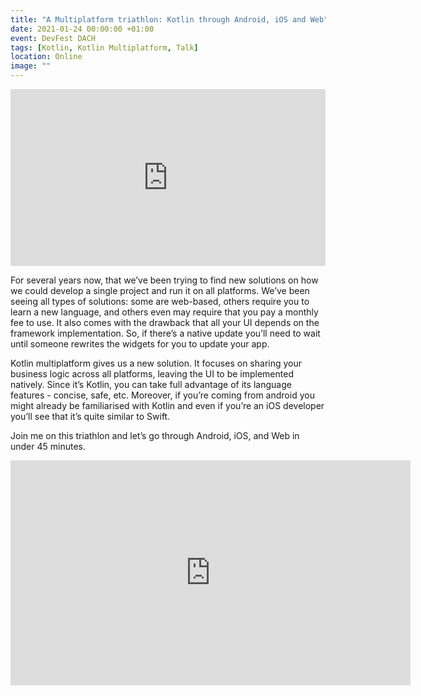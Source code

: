 ```yaml
---
title: "A Multiplatform triathlon: Kotlin through Android, iOS and Web"
date: 2021-01-24 00:00:00 +01:00
event: DevFest DACH
tags: [Kotlin, Kotlin Multiplatform, Talk]
location: Online
image: ""
---
```


<div style="left: 0; width: 100%; height: 0; position: relative; padding-bottom: 56.1972%;">
	<iframe src="https://speakerdeck.com/player/606eb46b983e452e8ae130c5917a3bcc" style="border: 0; top: 0; left: 0; width: 100%; height: 100%; position: absolute;" allowfullscreen scrolling="no" allow="encrypted-media">
	</iframe>
</div>

For several years now, that we’ve been trying to find new solutions on how we could develop a single project and run it on all platforms. We’ve been seeing all types of solutions: some are web-based, others require you to learn a new language, and others even may require that you pay a monthly fee to use. It also comes with the drawback that all your UI depends on the framework implementation. So, if there’s a native update you’ll need to wait until someone rewrites the widgets for you to update your app.

Kotlin multiplatform gives us a new solution. It focuses on sharing your business logic across all platforms, leaving the UI to be implemented natively. Since it’s Kotlin, you can take full advantage of its language features - concise, safe, etc. Moreover, if you’re coming from android you might already be familiarised with Kotlin and even if you’re an iOS developer you’ll see that it’s quite similar to Swift.

Join me on this triathlon and let’s go through Android, iOS, and Web in under 45 minutes.

<div style="left: 0; width: 100%; height: 0; position: relative; padding-bottom: 56.1972%;">
	<iframe title="vimeo-player" src="https://www.youtube.com/embed/7XxU9AB0UKs" width="640" height="360" frameborder="0" allowfullscreen></iframe>
</div>

**More information:** <a href="https://devfestdach.online/" rel="noopener">DevFest DACH</a>	